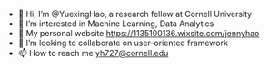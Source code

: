 - 👋 Hi, I’m @YuexingHao, a research fellow at Cornell University
- 👀 I’m interested in Machine Learning, Data Analytics
- 🌱 My personal website https://1135100136.wixsite.com/jennyhao
- 💞️ I’m looking to collaborate on user-oriented framework
- 📫 How to reach me yh727@cornell.edu

<!---
YuexingHao/YuexingHao is a ✨ special ✨ repository because its `README.md` (this file) appears on your GitHub profile.
You can click the Preview link to take a look at your changes.
--->
